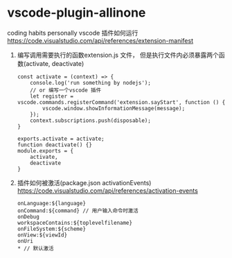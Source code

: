 
# vscode-plugin-allinone
coding habits personally
vscode 插件如何运行
https://code.visualstudio.com/api/references/extension-manifest 

1. 编写调用需要执行的函数extension.js 文件， 但是执行文件内必须暴露两个函数(activate, deactivate)     
    ```
    const activate = (context) => {
        console.log('run something by nodejs');
        // or 编写一个vscode 插件
        let register = vscode.commands.registerCommand('extension.sayStart', function () {
		    vscode.window.showInformationMessage(message);
	    });
        context.subscriptions.push(disposable);
    }

    exports.activate = activate;
    function deactivate() {}
    module.exports = {
	    activate,
	    deactivate
    }
    ```
2. 插件如何被激活(package.json activationEvents)   
https://code.visualstudio.com/api/references/activation-events

    ```
    onLanguage:${language}
    onCommand:${command} // 用户输入命令时激活
    onDebug
    workspaceContains:${toplevelfilename}
    onFileSystem:${scheme}
    onView:${viewId}
    onUri
    * // 默认激活
    ```

